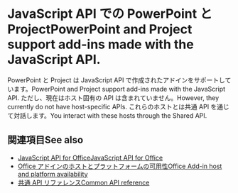 # <a name="powerpoint-and-project-in-the-javascript-api"></a><span data-ttu-id="ec88a-101">JavaScript API での PowerPoint と Project</span><span class="sxs-lookup"><span data-stu-id="ec88a-101">PowerPoint and Project support add-ins made with the JavaScript API.</span></span>

<span data-ttu-id="ec88a-102">PowerPoint と Project は JavaScript API で作成されたアドインをサポートしています。</span><span class="sxs-lookup"><span data-stu-id="ec88a-102">PowerPoint and Project support add-ins made with the JavaScript API.</span></span> <span data-ttu-id="ec88a-103">ただし、現在はホスト固有の API は含まれていません。</span><span class="sxs-lookup"><span data-stu-id="ec88a-103">However, they currently do not have host-specific APIs.</span></span> <span data-ttu-id="ec88a-104">これらのホストとは共通 API を通じて対話します。</span><span class="sxs-lookup"><span data-stu-id="ec88a-104">You interact with these hosts through the Shared API.</span></span> 

## <a name="see-also"></a><span data-ttu-id="ec88a-105">関連項目</span><span class="sxs-lookup"><span data-stu-id="ec88a-105">See also</span></span>

- [<span data-ttu-id="ec88a-106">JavaScript API for Office</span><span class="sxs-lookup"><span data-stu-id="ec88a-106">JavaScript API for Office</span></span>](/office/dev/add-ins/reference/javascript-api-for-office)
- [<span data-ttu-id="ec88a-107">Office アドインのホストとプラットフォームの可用性</span><span class="sxs-lookup"><span data-stu-id="ec88a-107">Office Add-in host and platform availability</span></span>](https://docs.microsoft.com/office/dev/add-ins/overview/office-add-in-availability)
- [<span data-ttu-id="ec88a-108">共通 API リファレンス</span><span class="sxs-lookup"><span data-stu-id="ec88a-108">Common API reference</span></span>](/javascript/api/overview/office)